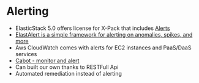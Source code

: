 # Alerting #

* ElasticStack 5.0 offers license for X-Pack that includes <a href="https://www.elastic.co/products/x-pack/alerting" target="_blank">Alerts</a>
* <a href="http://elastalert.readthedocs.io/en/latest/elastalert.html" target="_blank">ElastAlert is a simple framework for alerting on anomalies, spikes, and more</a>
* Aws CloudWatch comes with alerts for EC2 instances and PaaS/DaaS services
* <a href="http://cabotapp.com/use/services.html" target="_blank">Cabot - monitor and alert</a>
* Can built our own thanks to RESTFull Api
* Automated remediation instead of alerting